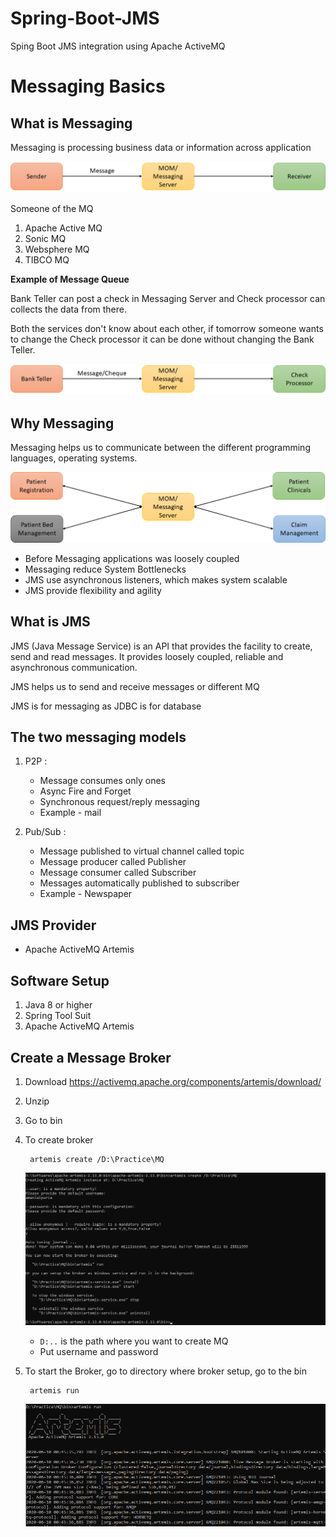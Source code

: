 # Spring-Boot-JMS
Sping Boot JMS integration using Apache ActiveMQ


# Messaging Basics

## What is Messaging 

Messaging is processing business data or information across application

![Basic Architecture](img/basic_architecture.png)

Someone of the MQ
1. Apache Active MQ
2. Sonic MQ
3. Websphere MQ
4. TIBCO MQ
   
**Example of Message Queue**

Bank Teller can post a check in Messaging Server and Check processor can collects the data from there.

Both the services don't know about each other, if tomorrow someone wants to change the Check processor it can be done without changing the Bank Teller.

![Basic Architecture](img/example.png)

## Why Messaging

Messaging helps us to communicate between the different programming languages, operating systems.


![Basic Architecture](img/hospital_management.png)

- Before Messaging applications was loosely coupled
- Messaging reduce System Bottlenecks
- JMS use asynchronous listeners, which makes system scalable
- JMS provide flexibility and agility
  
## What is JMS

JMS (Java Message Service) is an API that provides the facility to create, send and read messages. It provides loosely coupled, reliable and asynchronous communication.

JMS helps us to send and receive messages or different MQ

JMS is for messaging as JDBC is for database

## The two messaging models

1. P2P : 
   - Message consumes only ones
   - Async Fire and Forget
   - Synchronous request/reply messaging
   - Example - mail
   

2. Pub/Sub : 
   - Message published to virtual channel called topic
   - Message producer called Publisher 
   - Message consumer called Subscriber
   - Messages automatically published to subscriber
   - Example - Newspaper

## JMS Provider

- Apache ActiveMQ Artemis

## Software Setup

1. Java 8 or higher
2. Spring Tool Suit
3. Apache ActiveMQ Artemis
   
## Create a Message Broker

1. Download https://activemq.apache.org/components/artemis/download/
2. Unzip
3. Go to bin
4. To create broker
   
        artemis create /D:\Practice\MQ
    
    ![Artemis Run](img/mq_installation.png)
   
   - `D:..` is the path where you want to create MQ
   - Put username and password
5. To start the Broker, go to directory where broker setup, go to the bin
   
        artemis run
    
    ![Artemis Run](img/mq_run.png)
